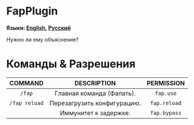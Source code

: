 # FapPlugin
**Языки: [English](../README.md), [Русский](README_RU.md)**<br/>

Нужно ли ему объяснение? <br/>

# Команды & Разрешения

|    COMMAND    |         DESCRIPTION         |  PERMISSION  |
|:-------------:|:---------------------------:|:------------:|
|    `/fap`     |  Главная команда (Фапать).  |  `fap.use`   |
| `/fap reload` | Перезагрузить конфигурацию. | `fap.reload` |
|               |    Иммунитет к задержке.    | `fap.bypass` |